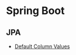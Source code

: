 # Spring Boot

## JPA

- [Default Column Values](https://www.baeldung.com/jpa-default-column-values)
